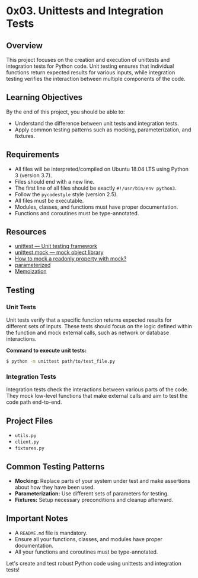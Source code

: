 # 0x03. Unittests and Integration Tests

## Overview

This project focuses on the creation and execution of unittests and integration tests for Python code. Unit testing ensures that individual functions return expected results for various inputs, while integration testing verifies the interaction between multiple components of the code.

## Learning Objectives

By the end of this project, you should be able to:
- Understand the difference between unit tests and integration tests.
- Apply common testing patterns such as mocking, parameterization, and fixtures.

## Requirements

- All files will be interpreted/compiled on Ubuntu 18.04 LTS using Python 3 (version 3.7).
- Files should end with a new line.
- The first line of all files should be exactly `#!/usr/bin/env python3`.
- Follow the `pycodestyle` style (version 2.5).
- All files must be executable.
- Modules, classes, and functions must have proper documentation.
- Functions and coroutines must be type-annotated.

## Resources

- [unittest — Unit testing framework](https://docs.python.org/3/library/unittest.html)
- [unittest.mock — mock object library](https://docs.python.org/3/library/unittest.mock.html)
- [How to mock a readonly property with mock?](https://stackoverflow.com/questions/48431559/how-to-mock-a-readonly-property-with-mock)
- [parameterized](https://pypi.org/project/parameterized/)
- [Memoization](https://en.wikipedia.org/wiki/Memoization)

## Testing

### Unit Tests

Unit tests verify that a specific function returns expected results for different sets of inputs. These tests should focus on the logic defined within the function and mock external calls, such as network or database interactions.

**Command to execute unit tests:**
```sh
$ python -m unittest path/to/test_file.py
```

### Integration Tests

Integration tests check the interactions between various parts of the code. They mock low-level functions that make external calls and aim to test the code path end-to-end.

## Project Files

- `utils.py`
- `client.py`
- `fixtures.py`

## Common Testing Patterns

- **Mocking:** Replace parts of your system under test and make assertions about how they have been used.
- **Parameterization:** Use different sets of parameters for testing.
- **Fixtures:** Setup necessary preconditions and cleanup afterward.

## Important Notes

- A `README.md` file is mandatory.
- Ensure all your functions, classes, and modules have proper documentation.
- All your functions and coroutines must be type-annotated.

Let's create and test robust Python code using unittests and integration tests!
